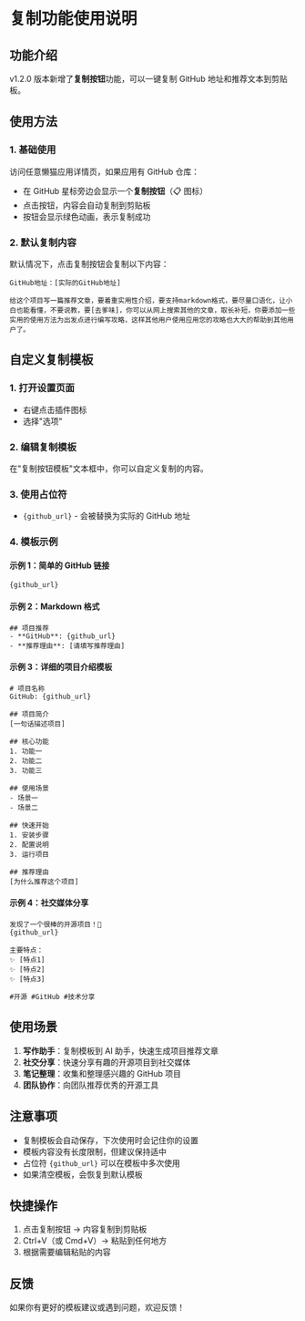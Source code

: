 # 复制功能使用说明

## 功能介绍

v1.2.0 版本新增了**复制按钮**功能，可以一键复制 GitHub 地址和推荐文本到剪贴板。

## 使用方法

### 1. 基础使用

访问任意懒猫应用详情页，如果应用有 GitHub 仓库：
- 在 GitHub 星标旁边会显示一个**复制按钮**（📋 图标）
- 点击按钮，内容会自动复制到剪贴板
- 按钮会显示绿色动画，表示复制成功

### 2. 默认复制内容

默认情况下，点击复制按钮会复制以下内容：
```
GitHub地址：[实际的GitHub地址]

给这个项目写一篇推荐文章，要着重实用性介绍，要支持markdown格式，要尽量口语化，让小白也能看懂，不要说教，要[去爹味]，你可以从网上搜索其他的文章，取长补短，你要添加一些实用的使用方法为出发点进行编写攻略，这样其他用户使用应用您的攻略也大大的帮助到其他用户了。
```

## 自定义复制模板

### 1. 打开设置页面
- 右键点击插件图标
- 选择"选项"

### 2. 编辑复制模板
在"复制按钮模板"文本框中，你可以自定义复制的内容。

### 3. 使用占位符
- `{github_url}` - 会被替换为实际的 GitHub 地址

### 4. 模板示例

#### 示例 1：简单的 GitHub 链接
```
{github_url}
```

#### 示例 2：Markdown 格式
```
## 项目推荐
- **GitHub**: {github_url}
- **推荐理由**: [请填写推荐理由]
```

#### 示例 3：详细的项目介绍模板
```
# 项目名称
GitHub: {github_url}

## 项目简介
[一句话描述项目]

## 核心功能
1. 功能一
2. 功能二
3. 功能三

## 使用场景
- 场景一
- 场景二

## 快速开始
1. 安装步骤
2. 配置说明
3. 运行项目

## 推荐理由
[为什么推荐这个项目]
```

#### 示例 4：社交媒体分享
```
发现了一个很棒的开源项目！🚀
{github_url}

主要特点：
✨ [特点1]
✨ [特点2]
✨ [特点3]

#开源 #GitHub #技术分享
```

## 使用场景

1. **写作助手**：复制模板到 AI 助手，快速生成项目推荐文章
2. **社交分享**：快速分享有趣的开源项目到社交媒体
3. **笔记整理**：收集和整理感兴趣的 GitHub 项目
4. **团队协作**：向团队推荐优秀的开源工具

## 注意事项

- 复制模板会自动保存，下次使用时会记住你的设置
- 模板内容没有长度限制，但建议保持适中
- 占位符 `{github_url}` 可以在模板中多次使用
- 如果清空模板，会恢复到默认模板

## 快捷操作

1. 点击复制按钮 → 内容复制到剪贴板
2. Ctrl+V（或 Cmd+V）→ 粘贴到任何地方
3. 根据需要编辑粘贴的内容

## 反馈

如果你有更好的模板建议或遇到问题，欢迎反馈！